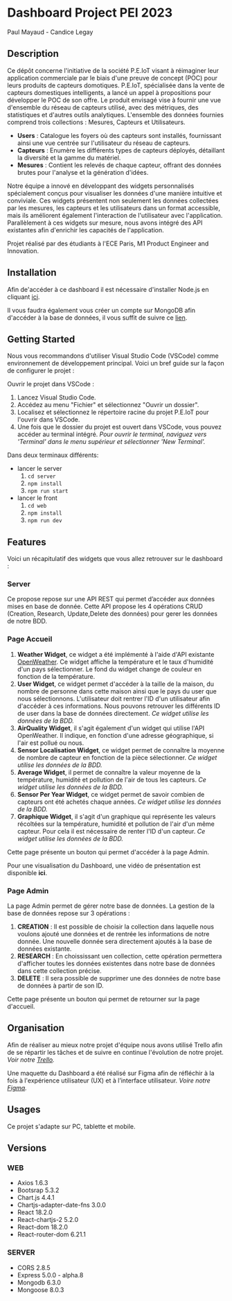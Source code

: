 # Dashboard Project PEI 2023
Paul Mayaud - Candice Legay

## Description

Ce dépôt concerne l'initiative de la société P.E.IoT visant à réimaginer leur application commerciale par le biais d'une preuve de concept (POC) pour leurs produits de capteurs domotiques. P.E.IoT, spécialisée dans la vente de capteurs domestiques intelligents, a lancé un appel à propositions pour développer le POC de son offre. Le produit envisagé vise à fournir une vue d'ensemble du réseau de capteurs utilisé, avec des métriques, des statistiques et d'autres outils analytiques. L'ensemble des données fournies comprend trois collections : Mesures, Capteurs et Utilisateurs.

- **Users**  : Catalogue les foyers où des capteurs sont installés, fournissant ainsi une vue centrée sur l'utilisateur du réseau de capteurs.
- **Capteurs** : Enumère les différents types de capteurs déployés, détaillant la diversité et la gamme du matériel.
- **Mesures** : Contient les relevés de chaque capteur, offrant des données brutes pour l'analyse et la génération d'idées.

Notre équipe a innové en développant des widgets personnalisés spécialement conçus pour visualiser les données d'une manière intuitive et conviviale. Ces widgets présentent non seulement les données collectées par les mesures, les capteurs et les utilisateurs dans un format accessible, mais ils améliorent également l'interaction de l'utilisateur avec l'application. Parallèlement à ces widgets sur mesure, nous avons intégré des API existantes afin d'enrichir les capacités de l'application.

Projet réalisé par des étudiants à l'ECE Paris, M1 Product Engineer and Innovation.


## Installation

Afin de'accéder à ce dashboard il est nécessaire d'installer Node.js en cliquant [ici](https://nodejs.org/en).

Il vous faudra également vous créer un compte sur MongoDB afin d'accéder à la base de données, il vous suffit de suivre ce [lien](https://www.mongodb.com/fr-fr/cloud/atlas/register).

## Getting Started

Nous vous recommandons d'utiliser Visual Studio Code (VSCode) comme environnement de développement principal. Voici un bref guide sur la façon de configurer le projet :

Ouvrir le projet dans VSCode :

1. Lancez Visual Studio Code.
2. Accédez au menu "Fichier" et sélectionnez "Ouvrir un dossier".
3. Localisez et sélectionnez le répertoire racine du projet P.E.IoT pour l'ouvrir dans VSCode.
4. Une fois que le dossier du projet est ouvert dans VSCode, vous pouvez accéder au terminal intégré.
*Pour ouvrir le terminal, naviguez vers 'Terminal' dans le menu supérieur et sélectionner 'New Terminal'.*

Dans deux terminaux différents:

- lancer le server
    1. `cd server`
    1. `npm install`
    1. `npm run start`
- lancer le front 
    1. `cd web` 
    1. `npm install`
    1. `npm run dev`

## Features

Voici un récapitulatif des widgets que vous allez retrouver sur le dashboard : 

### **Server**

Ce propose repose sur une API REST qui permet d’accéder aux données mises en base de donnée. Cette API propose les 4 opérations CRUD (Creation, Research, Update,Delete des données) pour gerer les données de notre BDD.

### **Page Accueil**

   1. **Weather Widget**, ce widget a été implémenté à l'aide d'API existante [OpenWeather](https://openweathermap.org/api). Ce widget affiche la température et le taux d'humidité d'un pays sélectionner. Le fond du widget change de couleur en fonction de la température.
   1. **User Widget**, ce widget permet d'accéder à la taille de la maison, du nombre de personne dans cette maison ainsi que le pays du user que nous sélectionnons. L'utilisateur doit rentrer l'ID d'un utilisateur afin d'accéder à ces informations. Nous pouvons retrouver les différents ID de user dans la base de données directement.
   *Ce widget utilise les données de la BDD.*
   1. **AirQuality Widget**, il s'agit également d'un widget qui utilise l'API OpenWeather. Il indique, en fonction d'une adresse géographique, si l'air est pollué ou nous. 
   1. **Sensor Localisation Widget**, ce widget permet de connaître la moyenne de nombre de capteur en fonction de la pièce sélectionner. 
   *Ce widget utilise les données de la BDD.*
   1. **Average Widget**, il permet de connaître la valeur moyenne de la température, humidité et pollution de l'air de tous les capteurs. 
   *Ce widget utilise les données de la BDD.*
   1. **Sensor Per Year Widget**, ce widget permet de savoir combien de capteurs ont été achetés chaque années.
   *Ce widget utilise les données de la BDD.*
   1. **Graphique Widget**, il s'agit d'un graphique qui représente les valeurs récoltées sur la température, humidité et pollution de l'air d'un même capteur. Pour cela il est nécessaire de renter l'ID d'un capteur.
   *Ce widget utilise les données de la BDD.*

Cette page présente un bouton qui permet d'accéder à la page Admin.

Pour une visualisation du Dashboard, une vidéo de présentation est disponible **ici**.


### **Page Admin**

La page Admin permet de gérer notre base de données. La gestion de la base de données repose sur 3 opérations : 

   1. **CREATION** : Il est possible de choisir la collection dans laquelle nous voulons ajouté une données et de rentrée les informations de notre donnée. Une nouvelle donnée sera directement ajoutés à la base de données existante.
   1. **RESEARCH** : En choississant uen collection, cette opération permettera d'afficher toutes les données existentes dans notre base de données dans cette collection précise.
   1. **DELETE** : Il sera possible de supprimer une des données de notre base de données à partir de son ID.

Cette page présente un bouton qui permet de retourner sur la page d'accueil.

## Organisation

Afin de réaliser au mieux notre projet d'équipe nous avons utilisé Trello afin de se répartir les tâches et de suivre en continue l'évolution de notre projet. 
*Voir notre [Trello](https://trello.com/invite/b/M86vdpzI/ATTIc2bd829423e4bc87dc58be34f03e590628921D5C/projet-techweb).*

Une maquette du Dashboard a été réalisé sur Figma afin de réfléchir à la fois à l'expérience utilisateur (UX) et à l’interface utilisateur.
*Voire notre [Figma](https://www.figma.com/file/0iyKRcxl6SC1DxS4V1JtF7/Prototype-Tech-Web?type=design&node-id=1%3A2&mode=design&t=0gSPIYWpUlXoCwbk-1).*

## Usages

Ce projet s'adapte sur PC, tablette et mobile.

## Versions

### **WEB**

- Axios 1.6.3
- Bootsrap 5.3.2
- Chart.js 4.4.1
- Chartjs-adapter-date-fns 3.0.0
- React 18.2.0
- React-chartjs-2 5.2.0
- React-dom 18.2.0
- React-router-dom 6.21.1

### **SERVER**

- CORS 2.8.5
- Express 5.0.0 - alpha.8
- Mongodb 6.3.0
- Mongoose 8.0.3